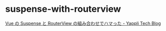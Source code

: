 # suspense-with-routerview

[Vue の Suspense と RouterView の組み合わせでハマった - Yappli Tech Blog](https://tech.yappli.io/entry/suspense-with-routerview)
